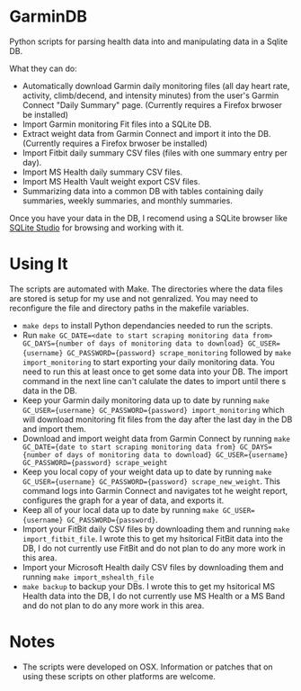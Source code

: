 # GarminDB

Python scripts for parsing health data into and manipulating data in a Sqlite DB.

What they can do:
* Automatically download Garmin daily monitoring files (all day heart rate, activity, climb/decend, and intensity minutes) from the user's Garmin Connect "Daily Summary" page. (Currently requires a Firefox brwoser be installed)
* Import Garmin monitoring Fit files into a SQLite DB. 
* Extract weight data from Garmin Connect and import it into the DB. (Currently requires a Firefox brwoser be installed)
* Import Fitbit daily summary CSV files (files with one summary entry per day).
* Import MS Health daily summary CSV files.
* Import MS Health Vault weight export CSV files.
* Summarizing data into a common DB with tables containing daily summaries, weekly summaries, and monthly summaries.

Once you have your data in the DB, I recomend using a SQLite browser like [SQLite Studio](http://sqlitestudio.pl) for browsing and working with it.

# Using It

The scripts are automated with Make. The directories where the data files are stored is setup for my use and not genralized. You may need to reconfigure the file and directory paths in the makefile variables.

* `make deps` to install Python dependancies needed to run the scripts.
* Run `make GC_DATE=<date to start scraping monitoring data from> GC_DAYS={number of days of monitoring data to download} GC_USER={username} GC_PASSWORD={password} scrape_monitoring` followed by `make import_monitoring` to start exporting your daily monitoring data. You need to run this at least once to get some data into your DB. The import command in the next line can't calulate the dates to import until there s data in the DB.
* Keep your Garmin daily monitoring data up to date by running `make GC_USER={username} GC_PASSWORD={password} import_monitoring` which will download monitoring fit files from the day after the last day in the DB and import them.
* Download and import weight data from Garmin Connect by running `make GC_DATE={date to start scraping monitoring data from} GC_DAYS={number of days of monitoring data to download} GC_USER={username} GC_PASSWORD={password} scrape_weight`
* Keep you local copy of your weight data up to date by running `make GC_USER={username} GC_PASSWORD={password} scrape_new_weight`. This command logs into Garmin Connect and navigates tot he weight report, configures the graph for a year of data, and exports it.
* Keep all of your local data up to date by running `make GC_USER={username} GC_PASSWORD={password}`.
* Import your FitBit daily CSV files by downloading them and running `make import_fitbit_file`. I wrote this to get my hsitorical FitBit data into the DB, I do not currently use FitBit and do not plan to do any more work in this area.
* Import your Microsoft Health daily CSV files by downloading them and running `make import_mshealth_file`
* `make backup` to backup your DBs. I wrote this to get my hsitorical MS Health data into the DB, I do not currently use MS Health or a MS Band and do not plan to do any more work in this area.

# Notes

* The scripts were developed on OSX. Information or patches that on using these scripts on other platforms are welcome.
